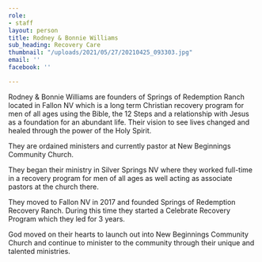 ```yaml
---
role:
- staff
layout: person
title: Rodney & Bonnie Williams
sub_heading: Recovery Care
thumbnail: "/uploads/2021/05/27/20210425_093303.jpg"
email: ''
facebook: ''

---
```

​Rodney & Bonnie Williams are founders of Springs of Redemption Ranch located in Fallon NV which is a long term Christian recovery program for men of all ages using the Bible, the 12 Steps and a relationship with Jesus as a foundation for an abundant life. Their vision to see lives changed and healed through the power of the Holy Spirit.

They are ordained ministers and currently pastor at New Beginnings Community Church.

They began their ministry in Silver Springs NV where they worked full-time in a recovery program for men of all ages as well acting as associate pastors at the church there.

They moved to Fallon NV in 2017 and founded Springs of Redemption Recovery Ranch. During this time they started a Celebrate Recovery Program which they led for 3 years.

God moved on their hearts to launch out into New Beginnings Community Church and continue to minister to the community through their unique and talented ministries.